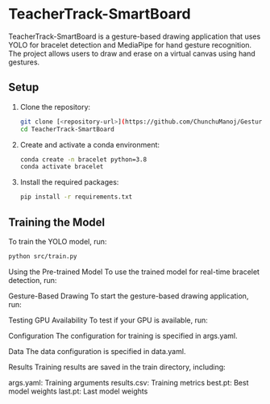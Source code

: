 # TeacherTrack-SmartBoard

TeacherTrack-SmartBoard is a gesture-based drawing application that uses YOLO for bracelet detection and MediaPipe for hand gesture recognition. The project allows users to draw and erase on a virtual canvas using hand gestures.



## Setup

1. Clone the repository:
    ```sh
    git clone [<repository-url>](https://github.com/ChunchuManoj/Gesture-Based-Drawing-Using-Object-Detection.git)
    cd TeacherTrack-SmartBoard
    ```

2. Create and activate a conda environment:
    ```sh
    conda create -n bracelet python=3.8
    conda activate bracelet
    ```

3. Install the required packages:
    ```sh
    pip install -r requirements.txt
    ```

## Training the Model

To train the YOLO model, run:
```sh
python src/train.py
```
Using the Pre-trained Model
To use the trained model for real-time bracelet detection, run:

Gesture-Based Drawing
To start the gesture-based drawing application, run:

Testing GPU Availability
To test if your GPU is available, run:

Configuration
The configuration for training is specified in args.yaml.

Data
The data configuration is specified in data.yaml.

Results
Training results are saved in the train directory, including:

args.yaml: Training arguments
results.csv: Training metrics
best.pt: Best model weights
last.pt: Last model weights
